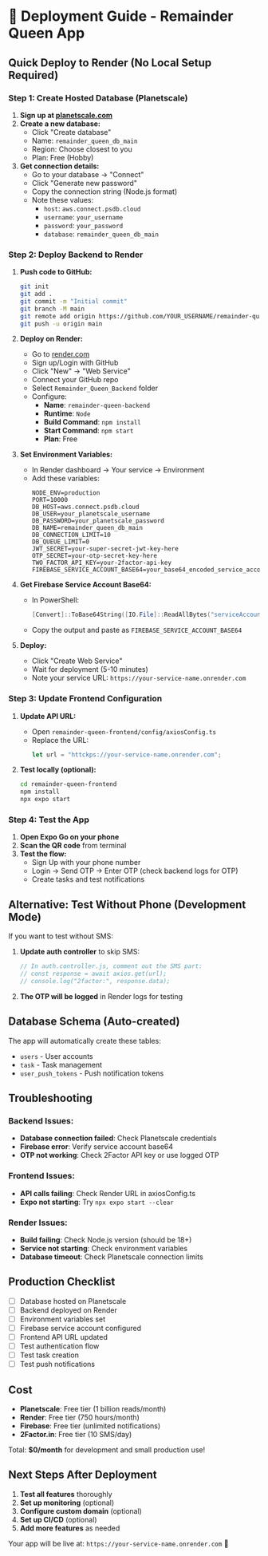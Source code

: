 # 🚀 Deployment Guide - Remainder Queen App

## Quick Deploy to Render (No Local Setup Required)

### Step 1: Create Hosted Database (Planetscale)

1. **Sign up at [planetscale.com](https://planetscale.com)**
2. **Create a new database:**
   - Click "Create database"
   - Name: `remainder_queen_db_main`
   - Region: Choose closest to you
   - Plan: Free (Hobby)
3. **Get connection details:**
   - Go to your database → "Connect"
   - Click "Generate new password"
   - Copy the connection string (Node.js format)
   - Note these values:
     - `host`: `aws.connect.psdb.cloud`
     - `username`: `your_username`
     - `password`: `your_password`
     - `database`: `remainder_queen_db_main`

### Step 2: Deploy Backend to Render

1. **Push code to GitHub:**

   ```bash
   git init
   git add .
   git commit -m "Initial commit"
   git branch -M main
   git remote add origin https://github.com/YOUR_USERNAME/remainder-queen.git
   git push -u origin main
   ```

2. **Deploy on Render:**

   - Go to [render.com](https://render.com)
   - Sign up/Login with GitHub
   - Click "New" → "Web Service"
   - Connect your GitHub repo
   - Select `Remainder_Queen_Backend` folder
   - Configure:
     - **Name**: `remainder-queen-backend`
     - **Runtime**: `Node`
     - **Build Command**: `npm install`
     - **Start Command**: `npm start`
     - **Plan**: Free

3. **Set Environment Variables:**

   - In Render dashboard → Your service → Environment
   - Add these variables:
     ```
     NODE_ENV=production
     PORT=10000
     DB_HOST=aws.connect.psdb.cloud
     DB_USER=your_planetscale_username
     DB_PASSWORD=your_planetscale_password
     DB_NAME=remainder_queen_db_main
     DB_CONNECTION_LIMIT=10
     DB_QUEUE_LIMIT=0
     JWT_SECRET=your-super-secret-jwt-key-here
     OTP_SECRET=your-otp-secret-key-here
     TWO_FACTOR_API_KEY=your-2factor-api-key
     FIREBASE_SERVICE_ACCOUNT_BASE64=your_base64_encoded_service_account
     ```

4. **Get Firebase Service Account Base64:**

   - In PowerShell:
     ```powershell
     [Convert]::ToBase64String([IO.File]::ReadAllBytes("serviceAccountKey.json"))
     ```
   - Copy the output and paste as `FIREBASE_SERVICE_ACCOUNT_BASE64`

5. **Deploy:**
   - Click "Create Web Service"
   - Wait for deployment (5-10 minutes)
   - Note your service URL: `https://your-service-name.onrender.com`

### Step 3: Update Frontend Configuration

1. **Update API URL:**
     
   - Open `remainder-queen-frontend/config/axiosConfig.ts`
   - Replace the URL:
     ```typescript
     let url = "httckps://your-service-name.onrender.com";
     ```

2. **Test locally (optional):**
   ```bash
   cd remainder-queen-frontend
   npm install
   npx expo start
   ```

### Step 4: Test the App

1. **Open Expo Go on your phone**
2. **Scan the QR code** from terminal
3. **Test the flow:**
   - Sign Up with your phone number
   - Login → Send OTP → Enter OTP (check backend logs for OTP)
   - Create tasks and test notifications

## Alternative: Test Without Phone (Development Mode)

If you want to test without SMS:

1. **Update auth controller** to skip SMS:

   ```javascript
   // In auth.controller.js, comment out the SMS part:
   // const response = await axios.get(url);
   // console.log("2factor:", response.data);
   ```

2. **The OTP will be logged** in Render logs for testing

## Database Schema (Auto-created)

The app will automatically create these tables:

- `users` - User accounts
- `task` - Task management
- `user_push_tokens` - Push notification tokens

## Troubleshooting

### Backend Issues:

- **Database connection failed**: Check Planetscale credentials
- **Firebase error**: Verify service account base64
- **OTP not working**: Check 2Factor API key or use logged OTP

### Frontend Issues:

- **API calls failing**: Check Render URL in axiosConfig.ts
- **Expo not starting**: Try `npx expo start --clear`

### Render Issues:

- **Build failing**: Check Node.js version (should be 18+)
- **Service not starting**: Check environment variables
- **Database timeout**: Check Planetscale connection limits

## Production Checklist

- [ ] Database hosted on Planetscale
- [ ] Backend deployed on Render
- [ ] Environment variables set
- [ ] Firebase service account configured
- [ ] Frontend API URL updated
- [ ] Test authentication flow
- [ ] Test task creation
- [ ] Test push notifications

## Cost

- **Planetscale**: Free tier (1 billion reads/month)
- **Render**: Free tier (750 hours/month)
- **Firebase**: Free tier (unlimited notifications)
- **2Factor.in**: Free tier (10 SMS/day)

Total: **$0/month** for development and small production use!

## Next Steps After Deployment

1. **Test all features** thoroughly
2. **Set up monitoring** (optional)
3. **Configure custom domain** (optional)
4. **Set up CI/CD** (optional)
5. **Add more features** as needed

Your app will be live at: `https://your-service-name.onrender.com` 🎉
